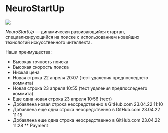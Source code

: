 # NeuroStartUp

![](https://netology-code.github.io/git-homeworks/introduction/assets/logo.png)

*NeuroStartUp* — динамически развивающийся стартап, специализирующийся на поиске с использованием 
 новейших технологий искусственного интеллекта.

Наши преимущества:
* Высокая точность поиска
* Высокая скорость поиска
* Низкая цена
* Новая строка 22 апреля 20:07 (тест удаления предпоследнего коммита)
* Новая строка 23 апреля 10:55 (тест удаления предпоследнего коммита)
* Еще одна новая строка 23 апреля 10:56 (тест)
* Добавлена новая строка неосредственно в GitHub.com 23.04.22 11:10
* Добавлена еще одна строка неосредственно в GitHub.com 23.04.22 11:15
* Добавлена еще одна строка неосредственно в GitHub.com 23.04.22 11:28
** Payment

